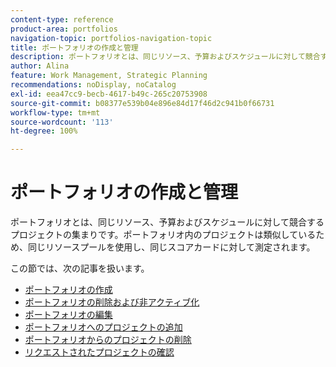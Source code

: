 ```yaml
---
content-type: reference
product-area: portfolios
navigation-topic: portfolios-navigation-topic
title: ポートフォリオの作成と管理
description: ポートフォリオとは、同じリソース、予算およびスケジュールに対して競合するプロジェクトの集まりです。ポートフォリオ内のプロジェクトは類似しているため、同じリソースプールを使用し、同じスコアカードに対して測定されます。
author: Alina
feature: Work Management, Strategic Planning
recommendations: noDisplay, noCatalog
exl-id: eea47cc9-becb-4617-b49c-265c20753908
source-git-commit: b08377e539b04e896e84d17f46d2c941b0f66731
workflow-type: tm+mt
source-wordcount: '113'
ht-degree: 100%

---
```


# ポートフォリオの作成と管理

ポートフォリオとは、同じリソース、予算およびスケジュールに対して競合するプロジェクトの集まりです。ポートフォリオ内のプロジェクトは類似しているため、同じリソースプールを使用し、同じスコアカードに対して測定されます。

この節では、次の記事を扱います。

* [ポートフォリオの作成](../../../manage-work/portfolios/create-and-manage-portfolios/create-portfolios.md)
* [ポートフォリオの削除および非アクティブ化](../../../manage-work/portfolios/create-and-manage-portfolios/delete-deactivate-portfolios.md)
* [ポートフォリオの編集](../../../manage-work/portfolios/create-and-manage-portfolios/edit-portfolios.md)
* [ポートフォリオへのプロジェクトの追加](../../../manage-work/portfolios/create-and-manage-portfolios/add-projects-to-portfolios.md)
* [ポートフォリオからのプロジェクトの削除](../../../manage-work/portfolios/create-and-manage-portfolios/remove-project-from-portfolio.md)
* [リクエストされたプロジェクトの確認](../../../manage-work/portfolios/create-and-manage-portfolios/review-requested-projects.md)
